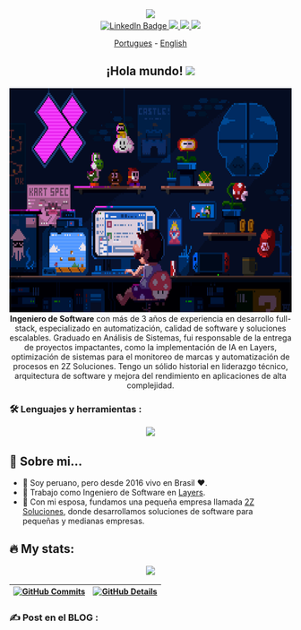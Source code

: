 <div id="header" align="center">
  <img src="https://media.giphy.com/media/M9gbBd9nbDrOTu1Mqx/giphy.gif" width="100"/>
  <div id="badges">
   <a href="https://linkedin.com/in/ramirezmz">
      <img src="https://img.shields.io/badge/LinkedIn-blue?style=for-the-badge&logo=linkedin&logoColor=white" alt="LinkedIn Badge"/>
   </a>
   <a href="https://www.instagram.com/robertopramirez/" target="blank">
      <img src="https://img.shields.io/badge/instagram-purple?style=for-the-badge&logo=instagram&logoColor=yellow" />
   </a>
   <a href="https://dev.to/ramirezmz" target="blank">
      <img src="https://img.shields.io/badge/dev.to-black?style=for-the-badge&logo=dev.to&logoColor=white"/>
   </a>
   <a>
      <img src="https://img.shields.io/badge/discord-lightgrey?style=for-the-badge&logo=discord&logoColor=white"/>
   </a>
</div>

[Portugues](./README-pt.md) -
[English](./README.md)

<h2> ¡Hola mundo! <img src="https://media.giphy.com/media/hvRJCLFzcasrR4ia7z/giphy.gif" width="25px"></h2>
</div>
<div align="center">
  <img src="./assets/mario-lofi.gif" width="700" height="400"/>
</div>

<div align="center">
<strong>Ingeniero de Software</strong> con más de 3 años de experiencia en desarrollo full-stack, especializado en automatización, calidad de software y soluciones escalables. Graduado en Análisis de Sistemas, fui responsable de la entrega de proyectos impactantes, como la implementación de IA en Layers, optimización de sistemas para el monitoreo de marcas y automatización de procesos en 2Z Soluciones. Tengo un sólido historial en liderazgo técnico, arquitectura de software y mejora del rendimiento en aplicaciones de alta complejidad.
</div>

### :hammer_and_wrench: Lenguajes y herramientas :

<p align="center">
  <a href="https://skillicons.dev">
    <img src="https://skillicons.dev/icons?i=js,html,css,python,typescript,react,vue,mysql,postgresql,git,jest,vite,sass,nodejs,nextjs,materialui,md,linux,jenkins,gcp,figma,emotion,docker,bash,nuxt,sqlite" />
  </a>
</p>

## :speak_no_evil: Sobre mi...
- :deciduous_tree: Soy peruano, pero desde 2016 vivo en Brasil :heart:.
- :telescope: Trabajo como Ingeniero de Software en [Layers](https://layers.education/).
- :seedling: Con mi esposa, fundamos una pequeña empresa llamada [2Z Soluciones](https://2zsolutions.com.br/), donde desarrollamos soluciones de software para pequeñas y medianas empresas.

## :fire: My stats:

 <div align="center" >
   <img src="https://github-profile-trophy.vercel.app/?username=ramirezmz&row=1&column=6&theme=dracula&margin-w=15&margin-h=15"/>
</div>

 | [![GitHub Commits](http://github-profile-summary-cards.vercel.app/api/cards/productive-time?username=ramirezmz&theme=dracula&utcOffset=-3)](https://github.com/vn7n24fzkq/github-profile-summary-cards) | [![GitHub Details](http://github-profile-summary-cards.vercel.app/api/cards/profile-details?username=ramirezmz&theme=dracula)](https://github.com/vn7n24fzkq/github-profile-summary-cards) |
 | ------------------------------------------------------------------------------------------------------------------------------------------------------------------------------------------------------- | ------------------------------------------------------------------------------------------------------------------------------------------------------------------------------------------ |


### :writing_hand: Post en el BLOG :

<!-- BLOG-POST-LIST:START -->

<!-- BLOG-POST-LIST:END -->
